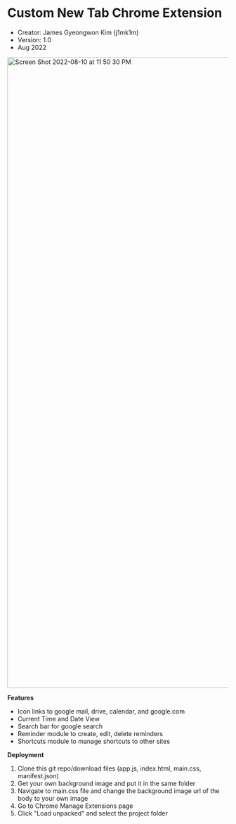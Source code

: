 # Custom New Tab Chrome Extension
- Creator: James Gyeongwon Kim (j1mk1m)
- Version: 1.0
- Aug 2022

<img width="1435" alt="Screen Shot 2022-08-10 at 11 50 30 PM" src="https://user-images.githubusercontent.com/68579388/184066601-990e1516-60e1-46a2-8ed6-7118c232e643.png">

**Features**
- Icon links to google mail, drive, calendar, and google.com
- Current Time and Date View
- Search bar for google search
- Reminder module to create, edit, delete reminders
- Shortcuts module to manage shortcuts to other sites

**Deployment**
1. Clone this git repo/download files (app.js, index.html, main.css, manifest.json)
2. Get your own background image and put it in the same folder
3. Navigate to main.css file and change the background image url of the body to your own image
4. Go to Chrome Manage Extensions page
5. Click "Load unpacked" and select the project folder
